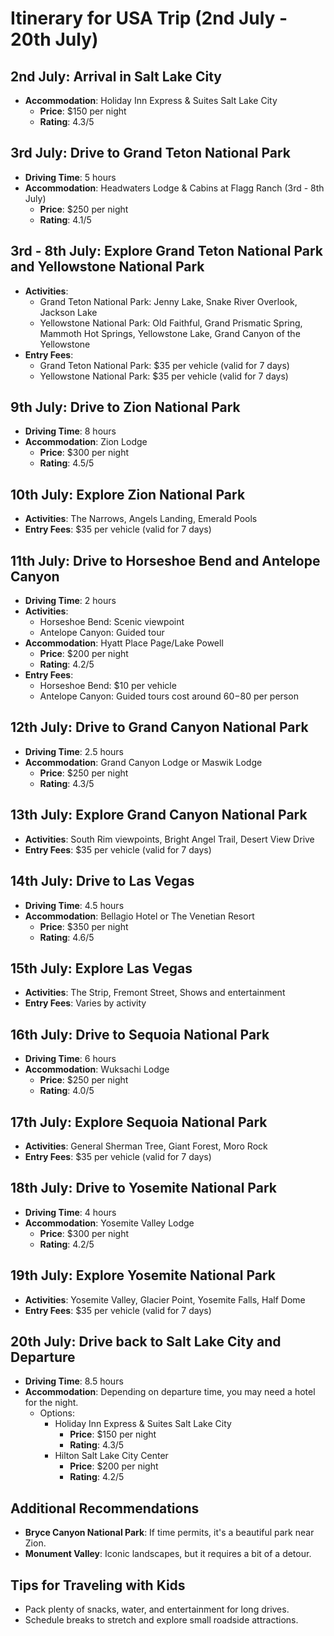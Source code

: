 
# Itinerary for USA Trip (2nd July - 20th July)

## 2nd July: Arrival in Salt Lake City
- **Accommodation**: Holiday Inn Express & Suites Salt Lake City
  - **Price**: $150 per night
  - **Rating**: 4.3/5

## 3rd July: Drive to Grand Teton National Park
- **Driving Time**: 5 hours
- **Accommodation**: Headwaters Lodge & Cabins at Flagg Ranch (3rd - 8th July)
  - **Price**: $250 per night
  - **Rating**: 4.1/5

## 3rd - 8th July: Explore Grand Teton National Park and Yellowstone National Park
- **Activities**:
  - Grand Teton National Park: Jenny Lake, Snake River Overlook, Jackson Lake
  - Yellowstone National Park: Old Faithful, Grand Prismatic Spring, Mammoth Hot Springs, Yellowstone Lake, Grand Canyon of the Yellowstone
- **Entry Fees**:
  - Grand Teton National Park: $35 per vehicle (valid for 7 days)
  - Yellowstone National Park: $35 per vehicle (valid for 7 days)

## 9th July: Drive to Zion National Park
- **Driving Time**: 8 hours
- **Accommodation**: Zion Lodge
  - **Price**: $300 per night
  - **Rating**: 4.5/5

## 10th July: Explore Zion National Park
- **Activities**: The Narrows, Angels Landing, Emerald Pools
- **Entry Fees**: $35 per vehicle (valid for 7 days)

## 11th July: Drive to Horseshoe Bend and Antelope Canyon
- **Driving Time**: 2 hours
- **Activities**:
  - Horseshoe Bend: Scenic viewpoint
  - Antelope Canyon: Guided tour
- **Accommodation**: Hyatt Place Page/Lake Powell
  - **Price**: $200 per night
  - **Rating**: 4.2/5
- **Entry Fees**:
  - Horseshoe Bend: $10 per vehicle
  - Antelope Canyon: Guided tours cost around $60-$80 per person

## 12th July: Drive to Grand Canyon National Park
- **Driving Time**: 2.5 hours
- **Accommodation**: Grand Canyon Lodge or Maswik Lodge
  - **Price**: $250 per night
  - **Rating**: 4.3/5

## 13th July: Explore Grand Canyon National Park
- **Activities**: South Rim viewpoints, Bright Angel Trail, Desert View Drive
- **Entry Fees**: $35 per vehicle (valid for 7 days)

## 14th July: Drive to Las Vegas
- **Driving Time**: 4.5 hours
- **Accommodation**: Bellagio Hotel or The Venetian Resort
  - **Price**: $350 per night
  - **Rating**: 4.6/5

## 15th July: Explore Las Vegas
- **Activities**: The Strip, Fremont Street, Shows and entertainment
- **Entry Fees**: Varies by activity

## 16th July: Drive to Sequoia National Park
- **Driving Time**: 6 hours
- **Accommodation**: Wuksachi Lodge
  - **Price**: $250 per night
  - **Rating**: 4.0/5

## 17th July: Explore Sequoia National Park
- **Activities**: General Sherman Tree, Giant Forest, Moro Rock
- **Entry Fees**: $35 per vehicle (valid for 7 days)

## 18th July: Drive to Yosemite National Park
- **Driving Time**: 4 hours
- **Accommodation**: Yosemite Valley Lodge
  - **Price**: $300 per night
  - **Rating**: 4.2/5

## 19th July: Explore Yosemite National Park
- **Activities**: Yosemite Valley, Glacier Point, Yosemite Falls, Half Dome
- **Entry Fees**: $35 per vehicle (valid for 7 days)

## 20th July: Drive back to Salt Lake City and Departure
- **Driving Time**: 8.5 hours
- **Accommodation**: Depending on departure time, you may need a hotel for the night.
  - Options:
    - Holiday Inn Express & Suites Salt Lake City
      - **Price**: $150 per night
      - **Rating**: 4.3/5
    - Hilton Salt Lake City Center
      - **Price**: $200 per night
      - **Rating**: 4.2/5

## Additional Recommendations
- **Bryce Canyon National Park**: If time permits, it's a beautiful park near Zion.
- **Monument Valley**: Iconic landscapes, but it requires a bit of a detour.

## Tips for Traveling with Kids
- Pack plenty of snacks, water, and entertainment for long drives.
- Schedule breaks to stretch and explore small roadside attractions.
